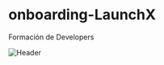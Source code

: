 # onboarding-LaunchX
Formación de Developers

![Header](https://github.com/Vickmagar/onboarding-LaunchX/blob/main/images/Onboarding.gif)
